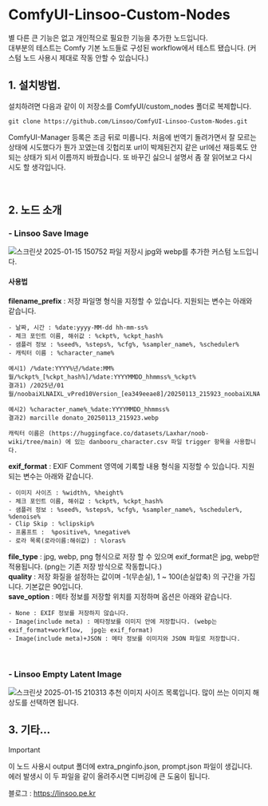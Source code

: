 # ComfyUI-Linsoo-Custom-Nodes
별 다른 큰 기능은 없고 개인적으로 필요한 기능을 추가한 노드입니다.<br>
대부분의 테스트는 Comfy 기본 노드들로 구성된 workflow에서 테스트 됐습니다. (커스텀 노드 사용시  제대로 작동 안할 수 있습니다.)
<br>

## 1. 설치방법.
설치하려면 다음과 같이 이 저장소를 ComfyUI/custom_nodes 폴더로 복제합니다.

```console
git clone https://github.com/Linsoo/ComfyUI-Linsoo-Custom-Nodes.git
```


ComfyUI-Manager 등록은 조금 뒤로 미룹니다. 처음에 번역기 돌려가면서 잘 모르는 상태에 시도했다가 뭔가 꼬였는데 깃헙리포 url이 박제된건지 같은 url에선 
재등록도 안되는 상태가 되서 이름까지 바꿨습니다. 또 바꾸긴 싫으니 설명서 좀 잘 읽어보고 다시 시도 할 생각입니다.

<br>

## 2. 노드 소개
  ### - Linsoo Save Image
  ![스크린샷 2025-01-15 150752](https://github.com/user-attachments/assets/1c809b3a-ae9f-4aae-a51c-17451a0cd54e)
  파일 저장시 jpg와 webp를 추가한 커스텀 노드입니다.
  #### 사용법
  **filename_prefix** : 저장 파일명 형식을 지정할 수 있습니다. 지원되는 변수는 아래와 같습니다.
  
    - 날짜, 시간 : %date:yyyy-MM-dd hh-mm-ss%
    - 체크 포인트 이름, 해쉬값 : %ckpt%, %ckpt_hash%
    - 샘플러 정보 : %seed%, %steps%, %cfg%, %sampler_name%, %scheduler%
    - 캐릭터 이름 : %character_name%
    
    예시1) /%date:YYYY%년/%date:MM%월/%ckpt%_[%ckpt_hash%]/%date:YYYYMMDD_hhmmss%_%ckpt%
    결과1) /2025년/01월/noobaiXLNAIXL_vPred10Version_[ea349eeae8]/20250113_215923_noobaiXLNAIXL_vPred10Version.webp
    
    예시2) %character_name%_%date:YYYYMMDD_hhmmss%
    결과2) marcille donato_20250113_215923.webp

    캐릭터 이름은 (https://huggingface.co/datasets/Laxhar/noob-wiki/tree/main) 에 있는 danbooru_character.csv 파일 trigger 항목을 사용합니다.
  **exif_format** : EXIF Comment 영역에 기록할 내용 형식을 지정할 수 있습니다. 지원되는 변수는 아래와 같습니다.

    - 이미지 사이즈 : %width%, %height%
    - 체크 포인트 이름, 해쉬값 : %ckpt%, %ckpt_hash%
    - 샘플러 정보 : %seed%, %steps%, %cfg%, %sampler_name%, %scheduler%, %denoise%
    - Clip Skip : %clipskip%
    - 프롬프트 :  %positive%, %negative%
    - 로라 목록(로라이름:해쉬값) : %loras%
  
  **file_type** : jpg, webp, png 형식으로 저장 할 수 있으며 exif_format은 jpg, webp만 적용됩니다. (png는 기존 저장 방식으로 작동합니다.)<br>
  **quality** : 저장 화질을 설정하는 값이며 -1(무손실), 1 ~ 100(손실압축) 의 구간을 가집니다. 기본값은 90입니다.<br>
  **save_option** : 메타 정보를 저장할 위치를 지정하며 옵션은 아래와 같습니다.

    - None : EXIF 정보를 저장하지 않습니다.
    - Image(include meta) : 메타정보를 이미지 안에 저장합니다. (webp는 exif_format+workflow,  jpg는 exif_format)
    - Image(include meta)+JSON : 메타 정보를 이미지와 JSON 파일로 저장합니다. 
  <br>
  
  ### - Linsoo Empty Latent Image
  ![스크린샷 2025-01-15 210313](https://github.com/user-attachments/assets/0fcd9ca2-755d-46ec-88d9-a91a81a94fb1)
  추천 이미지 사이즈 목록입니다. 많이 쓰는 이미지 해상도를 선택하면 됩니다.
  <br>


## 3. 기타...

>[!IMPORTANT]
>이 노드 사용시 output 폴더에 extra_pnginfo.json, prompt.json 파일이 생깁니다. 에러 발생시 이 두 파일을 같이 올려주시면 디버깅에 큰 도움이 됩니다.

블로그 : https://linsoo.pe.kr



    
